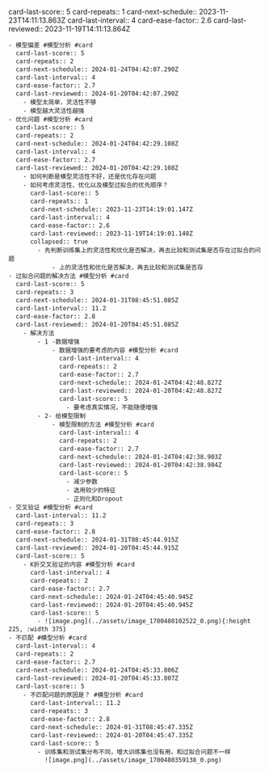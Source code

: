 card-last-score:: 5
card-repeats:: 1
card-next-schedule:: 2023-11-23T14:11:13.863Z
card-last-interval:: 4
card-ease-factor:: 2.6
card-last-reviewed:: 2023-11-19T14:11:13.864Z

	- 模型偏差 #模型分析 #card
	  card-last-score:: 5
	  card-repeats:: 2
	  card-next-schedule:: 2024-01-24T04:42:07.290Z
	  card-last-interval:: 4
	  card-ease-factor:: 2.7
	  card-last-reviewed:: 2024-01-20T04:42:07.290Z
		- 模型太简单，灵活性不够
		- 模型越大灵活性越强
	- 优化问题 #模型分析 #card
	  card-last-score:: 5
	  card-repeats:: 2
	  card-next-schedule:: 2024-01-24T04:42:29.108Z
	  card-last-interval:: 4
	  card-ease-factor:: 2.7
	  card-last-reviewed:: 2024-01-20T04:42:29.108Z
		- 如何判断是模型灵活性不好，还是优化存在问题
		- 如何考虑灵活性、优化以及模型过拟合的优先顺序？
		  card-last-score:: 5
		  card-repeats:: 1
		  card-next-schedule:: 2023-11-23T14:19:01.147Z
		  card-last-interval:: 4
		  card-ease-factor:: 2.6
		  card-last-reviewed:: 2023-11-19T14:19:01.148Z
		  collapsed:: true
			- 先判断训练集上的灵活性和优化是否解决，再去比较和测试集是否存在过拟合的问题
				- 上的灵活性和优化是否解决，再去比较和测试集是否存
	- 过拟合问题的解决方法 #模型分析 #card
	  card-last-score:: 5
	  card-repeats:: 3
	  card-next-schedule:: 2024-01-31T08:45:51.085Z
	  card-last-interval:: 11.2
	  card-ease-factor:: 2.8
	  card-last-reviewed:: 2024-01-20T04:45:51.085Z
		- 解决方法
			- 1 -数据增强
				- 数据增强的要考虑的内容 #模型分析 #card
				  card-last-interval:: 4
				  card-repeats:: 2
				  card-ease-factor:: 2.7
				  card-next-schedule:: 2024-01-24T04:42:48.827Z
				  card-last-reviewed:: 2024-01-20T04:42:48.827Z
				  card-last-score:: 5
					- 要考虑真实情况，不能随便增强
			- 2- 给模型限制
				- 模型限制的方法 #模型分析 #card
				  card-last-interval:: 4
				  card-repeats:: 2
				  card-ease-factor:: 2.7
				  card-next-schedule:: 2024-01-24T04:42:38.903Z
				  card-last-reviewed:: 2024-01-20T04:42:38.904Z
				  card-last-score:: 5
					- 减少参数
					- 选用较少的特征
					- 正则化和Dropout
	- 交叉验证 #模型分析 #card
	  card-last-interval:: 11.2
	  card-repeats:: 3
	  card-ease-factor:: 2.8
	  card-next-schedule:: 2024-01-31T08:45:44.915Z
	  card-last-reviewed:: 2024-01-20T04:45:44.915Z
	  card-last-score:: 5
		- K折交叉验证的内容 #模型分析 #card
		  card-last-interval:: 4
		  card-repeats:: 2
		  card-ease-factor:: 2.7
		  card-next-schedule:: 2024-01-24T04:45:40.945Z
		  card-last-reviewed:: 2024-01-20T04:45:40.945Z
		  card-last-score:: 5
			- ![image.png](../assets/image_1700480102522_0.png){:height 225, :width 375}
	- 不匹配 #模型分析 #card
	  card-last-interval:: 4
	  card-repeats:: 2
	  card-ease-factor:: 2.7
	  card-next-schedule:: 2024-01-24T04:45:33.806Z
	  card-last-reviewed:: 2024-01-20T04:45:33.807Z
	  card-last-score:: 5
		- 不匹配问题的原因是？ #模型分析 #card
		  card-last-interval:: 11.2
		  card-repeats:: 3
		  card-ease-factor:: 2.8
		  card-next-schedule:: 2024-01-31T08:45:47.335Z
		  card-last-reviewed:: 2024-01-20T04:45:47.335Z
		  card-last-score:: 5
			- 训练集和测试集分布不同，增大训练集也没有用，和过拟合问题不一样
			  ![image.png](../assets/image_1700480359138_0.png)